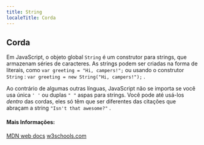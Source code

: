 ```yaml
---
title: String
localeTitle: Corda
---
```

## Corda

Em JavaScript, o objeto global `String` é um construtor para strings, que armazenam séries de caracteres. As strings podem ser criadas na forma de literais, como `var greeting = "Hi, campers!";` ou usando o construtor `String` : `var greeting = new String("Hi, campers!");` .

Ao contrário de algumas outras línguas, JavaScript não se importa se você usa única `' '` ou duplas `" "` aspas para strings. Você pode até usá-los _dentro_ das cordas, eles só têm que ser diferentes das citações que abraçam a string `"Isn't that awesome?"` .

#### Mais Informações:

[MDN web docs](https://developer.mozilla.org/en-US/docs/Web/JavaScript/Reference/Global_Objects/String) [w3schools.com](https://www.w3schools.com/jsref/jsref_obj_string.asp)
